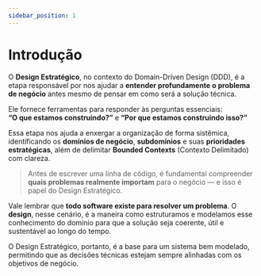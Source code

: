 ```yaml
---
sidebar_position: 1
---
```


# Introdução

O **Design Estratégico**, no contexto do Domain-Driven Design (DDD), é a etapa responsável por nos ajudar a **entender profundamente o problema de negócio** antes mesmo de pensar em como será a solução técnica.

Ele fornece ferramentas para responder às perguntas essenciais:  
**“O que estamos construindo?”** e **“Por que estamos construindo isso?”**

Essa etapa nos ajuda a enxergar a organização de forma sistêmica, identificando os **domínios de negócio**, **subdomínios** e suas **prioridades estratégicas**, além de delimitar **Bounded Contexts** (Contexto Delimitado) com clareza.

> Antes de escrever uma linha de código, é fundamental compreender **quais problemas realmente importam** para o negócio — e isso é papel do Design Estratégico.

Vale lembrar que **todo software existe para resolver um problema**. O **design**, nesse cenário, é a maneira como estruturamos e modelamos esse conhecimento do domínio para que a solução seja coerente, útil e sustentável ao longo do tempo.

O Design Estratégico, portanto, é a base para um sistema bem modelado, permitindo que as decisões técnicas estejam sempre alinhadas com os objetivos de negócio.

